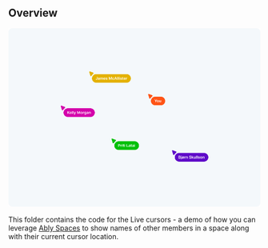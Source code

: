## Overview

![Live cursors Start screen](./images/live-cursors.png)

This folder contains the code for the Live cursors - a demo of how you can leverage [Ably Spaces](https://github.com/ably/spaces) to show names of other members in a space along with their current cursor location.

